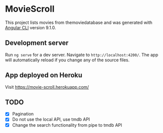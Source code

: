 # MovieScroll

This project lists movies from themoviedatabase and was generated with [Angular CLI](https://github.com/angular/angular-cli) version 9.1.0.

## Development server

Run `ng serve` for a dev server. Navigate to `http://localhost:4200/`. The app will automatically reload if you change any of the source files.

## App deployed on Heroku

Visit https://movie-scroll.herokuapp.com/

## TODO
- [x] Pagination
- [x] Do not use the local API, use tmdb API
- [x] Change the search functionality from pipe to tmdb API
